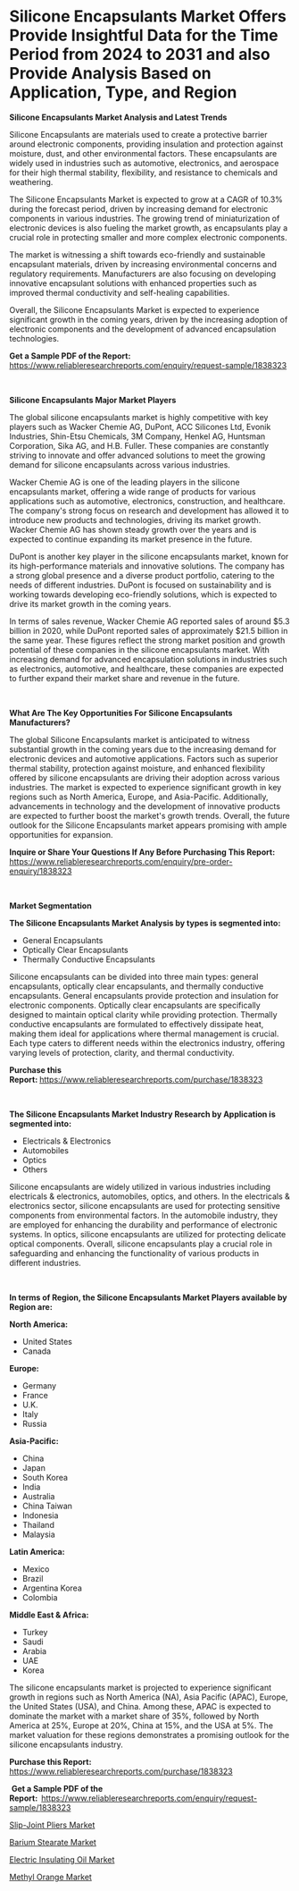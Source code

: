 <p><h1>Silicone Encapsulants Market Offers Provide Insightful Data for the Time Period from 2024 to 2031 and also Provide Analysis Based on Application, Type, and Region</h1></p><p><strong>Silicone Encapsulants Market Analysis and Latest Trends</strong></p>
<p><p>Silicone Encapsulants are materials used to create a protective barrier around electronic components, providing insulation and protection against moisture, dust, and other environmental factors. These encapsulants are widely used in industries such as automotive, electronics, and aerospace for their high thermal stability, flexibility, and resistance to chemicals and weathering.</p><p>The Silicone Encapsulants Market is expected to grow at a CAGR of 10.3% during the forecast period, driven by increasing demand for electronic components in various industries. The growing trend of miniaturization of electronic devices is also fueling the market growth, as encapsulants play a crucial role in protecting smaller and more complex electronic components.</p><p>The market is witnessing a shift towards eco-friendly and sustainable encapsulant materials, driven by increasing environmental concerns and regulatory requirements. Manufacturers are also focusing on developing innovative encapsulant solutions with enhanced properties such as improved thermal conductivity and self-healing capabilities.</p><p>Overall, the Silicone Encapsulants Market is expected to experience significant growth in the coming years, driven by the increasing adoption of electronic components and the development of advanced encapsulation technologies.</p></p>
<p><strong>Get a Sample PDF of the Report:&nbsp;</strong> <a href="https://www.reliableresearchreports.com/enquiry/request-sample/1838323">https://www.reliableresearchreports.com/enquiry/request-sample/1838323</a></p>
<p>&nbsp;</p>
<p><strong>Silicone Encapsulants Major Market Players</strong></p>
<p><p>The global silicone encapsulants market is highly competitive with key players such as Wacker Chemie AG, DuPont, ACC Silicones Ltd, Evonik Industries, Shin-Etsu Chemicals, 3M Company, Henkel AG, Huntsman Corporation, Sika AG, and H.B. Fuller. These companies are constantly striving to innovate and offer advanced solutions to meet the growing demand for silicone encapsulants across various industries.</p><p>Wacker Chemie AG is one of the leading players in the silicone encapsulants market, offering a wide range of products for various applications such as automotive, electronics, construction, and healthcare. The company's strong focus on research and development has allowed it to introduce new products and technologies, driving its market growth. Wacker Chemie AG has shown steady growth over the years and is expected to continue expanding its market presence in the future.</p><p>DuPont is another key player in the silicone encapsulants market, known for its high-performance materials and innovative solutions. The company has a strong global presence and a diverse product portfolio, catering to the needs of different industries. DuPont is focused on sustainability and is working towards developing eco-friendly solutions, which is expected to drive its market growth in the coming years.</p><p>In terms of sales revenue, Wacker Chemie AG reported sales of around $5.3 billion in 2020, while DuPont reported sales of approximately $21.5 billion in the same year. These figures reflect the strong market position and growth potential of these companies in the silicone encapsulants market. With increasing demand for advanced encapsulation solutions in industries such as electronics, automotive, and healthcare, these companies are expected to further expand their market share and revenue in the future.</p></p>
<p>&nbsp;</p>
<p><strong>What Are The Key Opportunities For Silicone Encapsulants Manufacturers?</strong></p>
<p><p>The global Silicone Encapsulants market is anticipated to witness substantial growth in the coming years due to the increasing demand for electronic devices and automotive applications. Factors such as superior thermal stability, protection against moisture, and enhanced flexibility offered by silicone encapsulants are driving their adoption across various industries. The market is expected to experience significant growth in key regions such as North America, Europe, and Asia-Pacific. Additionally, advancements in technology and the development of innovative products are expected to further boost the market's growth trends. Overall, the future outlook for the Silicone Encapsulants market appears promising with ample opportunities for expansion.</p></p>
<p><strong>Inquire or Share Your Questions If Any Before Purchasing This Report:</strong> <a href="https://www.reliableresearchreports.com/enquiry/pre-order-enquiry/1838323">https://www.reliableresearchreports.com/enquiry/pre-order-enquiry/1838323</a></p>
<p>&nbsp;</p>
<p><strong>Market Segmentation</strong></p>
<p><strong>The Silicone Encapsulants Market Analysis by types is segmented into:</strong></p>
<p><ul><li>General Encapsulants</li><li>Optically Clear Encapsulants</li><li>Thermally Conductive Encapsulants</li></ul></p>
<p><p>Silicone encapsulants can be divided into three main types: general encapsulants, optically clear encapsulants, and thermally conductive encapsulants. General encapsulants provide protection and insulation for electronic components. Optically clear encapsulants are specifically designed to maintain optical clarity while providing protection. Thermally conductive encapsulants are formulated to effectively dissipate heat, making them ideal for applications where thermal management is crucial. Each type caters to different needs within the electronics industry, offering varying levels of protection, clarity, and thermal conductivity.</p></p>
<p><strong>Purchase this Report:&nbsp;</strong><a href="https://www.reliableresearchreports.com/purchase/1838323">https://www.reliableresearchreports.com/purchase/1838323</a></p>
<p>&nbsp;</p>
<p><strong>The Silicone Encapsulants Market Industry Research by Application is segmented into:</strong></p>
<p><ul><li>Electricals & Electronics</li><li>Automobiles</li><li>Optics</li><li>Others</li></ul></p>
<p><p>Silicone encapsulants are widely utilized in various industries including electricals & electronics, automobiles, optics, and others. In the electricals & electronics sector, silicone encapsulants are used for protecting sensitive components from environmental factors. In the automobile industry, they are employed for enhancing the durability and performance of electronic systems. In optics, silicone encapsulants are utilized for protecting delicate optical components. Overall, silicone encapsulants play a crucial role in safeguarding and enhancing the functionality of various products in different industries.</p></p>
<p>&nbsp;</p>
<p><strong>In terms of Region, the Silicone Encapsulants Market Players available by Region are:</strong></p>
<p>
    <p> <strong> North America: </strong>
        <ul>
            <li>United States</li>
            <li>Canada</li>
        </ul>
        </p> 
    <p> <strong> Europe: </strong>
        <ul>
            <li>Germany</li>
            <li>France</li>
            <li>U.K.</li>
            <li>Italy</li>
            <li>Russia</li>
        </ul>
        </p> 
    <p> <strong> Asia-Pacific: </strong>
        <ul>
            <li>China</li>
            <li>Japan</li>
            <li>South Korea</li>
            <li>India</li>
            <li>Australia</li>
            <li>China Taiwan</li>
            <li>Indonesia</li>
            <li>Thailand</li>
            <li>Malaysia</li>
        </ul>
        </p> 
    <p> <strong> Latin America: </strong>
        <ul>
            <li>Mexico</li>
            <li>Brazil</li>
            <li>Argentina Korea</li>
            <li>Colombia</li>
        </ul>
        </p> 
    <p> <strong> Middle East & Africa: </strong>
        <ul>
            <li>Turkey</li>
            <li>Saudi</li>
            <li>Arabia</li>
            <li>UAE</li>
            <li>Korea</li>
        </ul>
    </p>
    </p>
<p><p>The silicone encapsulants market is projected to experience significant growth in regions such as North America (NA), Asia Pacific (APAC), Europe, the United States (USA), and China. Among these, APAC is expected to dominate the market with a market share of 35%, followed by North America at 25%, Europe at 20%, China at 15%, and the USA at 5%. The market valuation for these regions demonstrates a promising outlook for the silicone encapsulants industry.</p></p>
<p><strong>Purchase this Report: </strong><a href="https://www.reliableresearchreports.com/purchase/1838323">https://www.reliableresearchreports.com/purchase/1838323</a></p>
<p>&nbsp;<strong>Get a Sample PDF of the Report:&nbsp;&nbsp;</strong><a href="https://www.reliableresearchreports.com/enquiry/request-sample/1838323">https://www.reliableresearchreports.com/enquiry/request-sample/1838323</a></p>
<p><strong></strong></p>
<p><p><a href="https://issuu.com/reportprime-2/docs/slip-joint-pliers-market-size-2030.pptx">Slip-Joint Pliers Market</a></p><p><a href="https://github.com/dimitrishawkinswaynenp91rgz/Market-Research-Report-List-1/blob/main/barium-stearate-market.md">Barium Stearate Market</a></p><p><a href="https://issuu.com/reportprime-2/docs/electric-insulating-oil-market-size-2030.pptx">Electric Insulating Oil Market</a></p><p><a href="https://github.com/changoleonlaverguenzanoexiste/Market-Research-Report-List-2/blob/main/methyl-orange-market.md">Methyl Orange Market</a></p></p>
